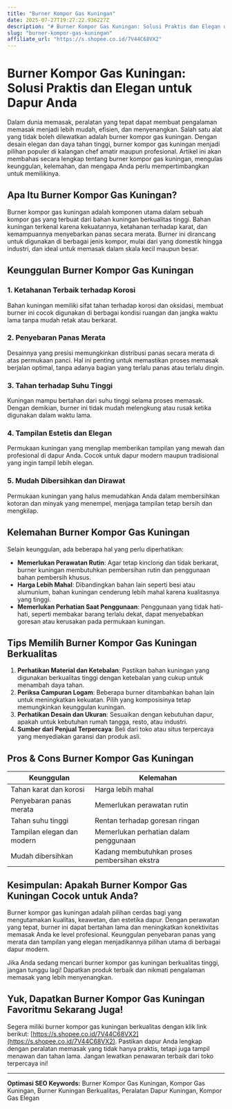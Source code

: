```yaml
---
title: "Burner Kompor Gas Kuningan"
date: 2025-07-27T19:27:22.936227Z
description: "# Burner Kompor Gas Kuningan: Solusi Praktis dan Elegan untuk Dapur Anda..."
slug: "burner-kompor-gas-kuningan"
affiliate_url: "https://s.shopee.co.id/7V44C68VX2"
---
```

# Burner Kompor Gas Kuningan: Solusi Praktis dan Elegan untuk Dapur Anda

Dalam dunia memasak, peralatan yang tepat dapat membuat pengalaman memasak menjadi lebih mudah, efisien, dan menyenangkan. Salah satu alat yang tidak boleh dilewatkan adalah burner kompor gas kuningan. Dengan desain elegan dan daya tahan tinggi, burner kompor gas kuningan menjadi pilihan populer di kalangan chef amatir maupun profesional. Artikel ini akan membahas secara lengkap tentang burner kompor gas kuningan, mengulas keunggulan, kelemahan, dan mengapa Anda perlu mempertimbangkan untuk memilikinya.

## Apa Itu Burner Kompor Gas Kuningan?

Burner kompor gas kuningan adalah komponen utama dalam sebuah kompor gas yang terbuat dari bahan kuningan berkualitas tinggi. Bahan kuningan terkenal karena kekuatannya, ketahanan terhadap karat, dan kemampuannya menyebarkan panas secara merata. Burner ini dirancang untuk digunakan di berbagai jenis kompor, mulai dari yang domestik hingga industri, dan ideal untuk memasak dalam skala kecil maupun besar.

## Keunggulan Burner Kompor Gas Kuningan

### 1. Ketahanan Terbaik terhadap Korosi

Bahan kuningan memiliki sifat tahan terhadap korosi dan oksidasi, membuat burner ini cocok digunakan di berbagai kondisi ruangan dan jangka waktu lama tanpa mudah retak atau berkarat.

### 2. Penyebaran Panas Merata

Desainnya yang presisi memungkinkan distribusi panas secara merata di atas permukaan panci. Hal ini penting untuk memastikan proses memasak berjalan optimal, tanpa adanya bagian yang terlalu panas atau terlalu dingin.

### 3. Tahan terhadap Suhu Tinggi

Kuningan mampu bertahan dari suhu tinggi selama proses memasak. Dengan demikian, burner ini tidak mudah melengkung atau rusak ketika digunakan dalam waktu lama.

### 4. Tampilan Estetis dan Elegan

Permukaan kuningan yang mengilap memberikan tampilan yang mewah dan profesional di dapur Anda. Cocok untuk dapur modern maupun tradisional yang ingin tampil lebih elegan.

### 5. Mudah Dibersihkan dan Dirawat

Permukaan kuningan yang halus memudahkan Anda dalam membersihkan kotoran dan minyak yang menempel, menjaga tampilan tetap bersih dan mengkilap.

## Kelemahan Burner Kompor Gas Kuningan

Selain keunggulan, ada beberapa hal yang perlu diperhatikan:

- **Memerlukan Perawatan Rutin**: Agar tetap kinclong dan tidak berkarat, burner kuningan membutuhkan pembersihan rutin dan penggunaan bahan pembersih khusus.
- **Harga Lebih Mahal**: Dibandingkan bahan lain seperti besi atau alumunium, bahan kuningan cenderung lebih mahal karena kualitasnya yang tinggi.
- **Memerlukan Perhatian Saat Penggunaan**: Penggunaan yang tidak hati-hati, seperti membakar barang terlalu dekat, dapat menyebabkan goresan atau kerusakan pada permukaan kuningan.

## Tips Memilih Burner Kompor Gas Kuningan Berkualitas

1. **Perhatikan Material dan Ketebalan**: Pastikan bahan kuningan yang digunakan berkualitas tinggi dengan ketebalan yang cukup untuk menambah daya tahan.
2. **Periksa Campuran Logam**: Beberapa burner ditambahkan bahan lain untuk meningkatkan kekuatan. Pilih yang komposisinya tetap memungkinkan keunggulan kuningan.
3. **Perhatikan Desain dan Ukuran**: Sesuaikan dengan kebutuhan dapur, apakah untuk kebutuhan rumah tangga, resto, atau industri.
4. **Sumber dari Penjual Terpercaya**: Beli dari toko atau situs terpercaya yang menyediakan garansi dan produk asli.

## Pros & Cons Burner Kompor Gas Kuningan

| Keunggulan                        | Kelemahan                           |
|-----------------------------------|------------------------------------|
| Tahan karat dan korosi          | Harga lebih mahal                |
| Penyebaran panas merata          | Memerlukan perawatan rutin      |
| Tahan suhu tinggi                | Rentan terhadap goresan ringan  |
| Tampilan elegan dan modern      | Memerlukan perhatian dalam penggunaan |
| Mudah dibersihkan               | Kadang membutuhkan proses pembersihan ekstra |

## Kesimpulan: Apakah Burner Kompor Gas Kuningan Cocok untuk Anda?

Burner kompor gas kuningan adalah pilihan cerdas bagi yang mengutamakan kualitas, keawetan, dan estetika dapur. Dengan perawatan yang tepat, burner ini dapat bertahan lama dan meningkatkan konektivitas memasak Anda ke level profesional. Keunggulan penyebaran panas yang merata dan tampilan yang elegan menjadikannya pilihan utama di berbagai dapur modern.

Jika Anda sedang mencari burner kompor gas kuningan berkualitas tinggi, jangan tunggu lagi! Dapatkan produk terbaik dan nikmati pengalaman memasak yang lebih menyenangkan.

## Yuk, Dapatkan Burner Kompor Gas Kuningan Favoritmu Sekarang Juga!

Segera miliki burner kompor gas kuningan berkualitas dengan klik link berikut: [https://s.shopee.co.id/7V44C68VX2](https://s.shopee.co.id/7V44C68VX2). Pastikan dapur Anda lengkap dengan peralatan memasak yang tidak hanya praktis, tetapi juga tampil menawan dan tahan lama. Jangan lewatkan penawaran terbaik dari toko terpercaya ini!

---

**Optimasi SEO Keywords:** Burner Kompor Gas Kuningan, Kompor Gas Kuningan, Burner Kuningan Berkualitas, Peralatan Dapur Kuningan, Kompor Gas Elegan